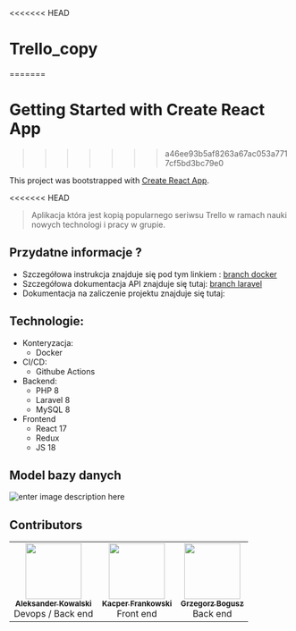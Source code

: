 <<<<<<< HEAD

# Trello_copy

=======

# Getting Started with Create React App

> > > > > > > a46ee93b5af8263a67ac053a7717cf5bd3bc79e0

This project was bootstrapped with [Create React App](https://github.com/facebook/create-react-app).

<<<<<<< HEAD

> Aplikacja która jest kopią popularnego seriwsu Trello w ramach nauki
> nowych technologi i pracy w grupie.

## Przydatne informacje ?

- Szczegółowa instrukcja znajduje się pod tym linkiem : [branch docker](https://github.com/PHReactive/trello_copy/tree/docker)
- Szczegółowa dokumentacja API znajduje się tutaj: [branch laravel](https://github.com/PHReactive/trello_copy/blob/laravel/README.md)
- Dokumentacja na zaliczenie projektu znajduje się tutaj:

## Technologie:

- Konteryzacja:
  - Docker
- CI/CD:
  - Githube Actions
- Backend:
  - PHP 8
  - Laravel 8
  - MySQL 8
- Frontend
  - React 17
  - Redux
  - JS 18

## Model bazy danych

![enter image description here](https://i.imgur.com/hjzhU2U.png)

## Contributors

 <table>
  <tr>
    <td align="center"><a href="https://github.com/MrHDOLEK"><img src="https://avatars3.githubusercontent.com/u/27227621?s=460&u=069465d3f3be2023b139af01b624136ee7c34f25&v=4" width="100px;" alt=""/><br /><sub><b>Aleksander Kowalski</b></sub></a><br />Devops / Back end
    <a href="#question-kentcdodds" title="Answering Questions"></td>
    <td align="center"><a href="https://github.com/shiragaira"><img src="https://avatars0.githubusercontent.com/u/66391990?s=460&v=4" width="100px;" alt=""/><br /><sub><b>Kacper Frankowski </b></sub></a><br />Front end
     </td>
    <td align="center"><a href="https://github.com/grzegorzbogusz"><img src="https://avatars.githubusercontent.com/u/72165903?v=4" width="100px;" alt=""/><br /><sub><b>Grzegorz Bogusz</b></sub></a><br />Back end</td>
  </tr>
</table>
